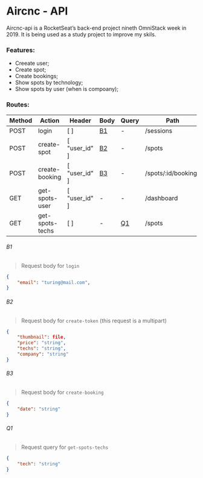 # Aircnc - API
Aircnc-api is a RocketSeat’s back-end project nineth OmniStack week in 2019.
It is being used as a study project to improve my skils.

### Features:
  - Creeate user;
  - Create spot;
  - Create bookings;
  - Show spots by technology;
  - Show spots by user (when is compoany);

### Routes:
| Method | Action          | Header                               | Body      | Query     | Path                |
| ------ | ------          | ------                               | ------    | ------    | ------              |
| POST   | login           | [ ]                                  | [B1](#b1) | -         | /sessions           |
| POST   | create-spot     | [ "user_id" ]                        | [B2](#b2) | -         | /spots              |
| POST   | create-booking  | [ "user_id" ]                        | [B3](#b3) | -         | /spots/:id/bookings |
| GET    | get-spots-user  | [ "user_id" ]                        | -         | -         | /dashboard          |
| GET    | get-spots-techs | [ ]                                  | -         | [Q1](#q1) | /spots              |

###### B1
> Request body for `login`
```json
{
    "email": "turing@mail.com",
}
```

###### B2
> Request body for `create-token` (this request is a multipart)
```json
{
    "thumbnail": file,
    "price": "string",
    "techs": "string",
    "company": "string"
}
```

###### B3
> Request body for `create-booking`
```json
{
    "date": "string"
}
```

###### Q1
> Request query for `get-spots-techs`
```json
{
    "tech": "string"
}
```
